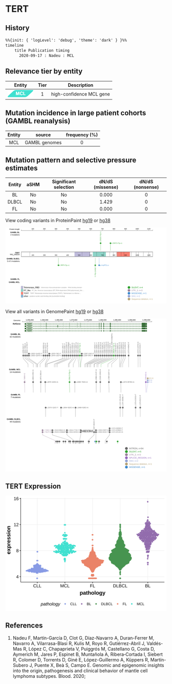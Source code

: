 # TERT

## History
```mermaid
%%{init: { 'logLevel': 'debug', 'theme': 'dark' } }%%
timeline
    title Publication timing
      2020-09-17 : Nadeu : MCL
```

## Relevance tier by entity

|Entity|Tier|Description             |
|:------:|:----:|------------------------|
|![MCL](images/icons/MCL_tier1.png)   |1   |high-confidence MCL gene|

## Mutation incidence in large patient cohorts (GAMBL reanalysis)

|Entity|source       |frequency (%)|
|:------:|:-------------:|:-------------:|
|MCL   |GAMBL genomes|0            |

## Mutation pattern and selective pressure estimates

|Entity|aSHM|Significant selection|dN/dS (missense)|dN/dS (nonsense)|
|:------:|:----:|:---------------------:|:----------------:|:----------------:|
|BL    |No  |No                   |0.000           |0               |
|DLBCL |No  |No                   |1.429           |0               |
|FL    |No  |No                   |0.000           |0               |




View coding variants in ProteinPaint [hg19](https://morinlab.github.io/LLMPP/GAMBL/TERT_protein.html)  or [hg38](https://morinlab.github.io/LLMPP/GAMBL/TERT_protein_hg38.html)

![](images/proteinpaint/TERT_NM_198253.svg)

View all variants in GenomePaint [hg19](https://morinlab.github.io/LLMPP/GAMBL/TERT.html)  or [hg38](https://morinlab.github.io/LLMPP/GAMBL/TERT_hg38.html)

![](images/proteinpaint/TERT.svg)

## TERT Expression
![](images/gene_expression/TERT_by_pathology.svg)
<!-- ORIGIN: nadeuGenomicEpigenomicInsights2020a -->
<!-- MCL: nadeuGenomicEpigenomicInsights2020b -->

## References
1.  Nadeu F, Martín-García D, Clot G, Díaz-Navarro A, Duran-Ferrer M, Navarro A, Vilarrasa-Blasi R, Kulis M, Royo R, Gutiérrez-Abril J, Valdés-Mas R, López C, Chapaprieta V, Puiggrós M, Castellano G, Costa D, Aymerich M, Jares P, Espinet B, Muntañola A, Ribera‐Cortada I, Siebert R, Colomer D, Torrents D, Giné E, López-Guillermo A, Küppers R, Martín-Subero J, Puente X, Beà S, Campo E. Genomic and epigenomic insights into the origin, pathogenesis and clinical behavior of mantle cell lymphoma subtypes. Blood. 2020; 

